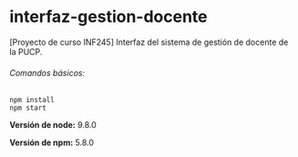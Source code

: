 # interfaz-gestion-docente

[Proyecto de curso INF245] Interfaz del sistema de gestión de docente de la PUCP. 


###### Comandos básicos:
```
npm install
npm start
```

**Versión de node:**
9.8.0

**Versión de npm:**
5.8.0

